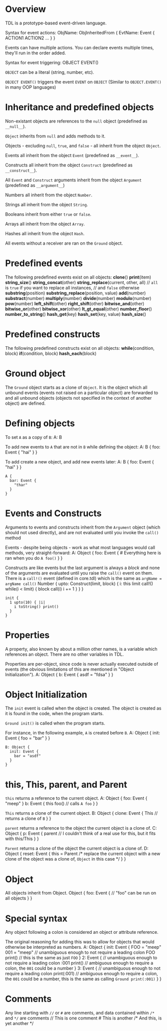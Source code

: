 # Overview

TDL is a prototype-based event-driven language.

Syntax for event actions:
    ObjName: ObjInheritedFrom {
      EvtName: Event {
        ACTION1
        ACTION2
        ...
      }
    }

Events can have multiple actions. You can declare events multiple times, they'll run in the order added.


Syntax for event triggering:
    OBJECT EVENT()

`OBJECT` can be a literal (string, number, etc).

`OBJECT EVENT()` triggers the event `EVENT` on `OBJECT` (Similar to `OBJECT.EVENT()` in many OOP languages)

# Inheritance and predefined objects

Non-existant objects are references to the `null` object (predefined as `__null__`).

`Object` inherits from `null` and adds methods to it.

Objects - excluding `null`, `true`, and `false` - all inherit from the object `Object`.

Events all inherit from the object `Event` (predefined as `__event__`).

Constructs all inherit from the object `Construct` (predefined as `__construct__`).

All `Event` and `Construct` arguments inherit from the object `Argument` (predefined as `__argument__`)

Numbers all inherit from the object `Number`.

Strings all inherit from the object `String`.

Booleans inherit from either `true` or `false`.

Arrays all inherit from the object `Array`.

Hashes all inherit from the object `Hash`.

All events without a receiver are ran on the `Ground` object.

# Predefined events

The following predefined events exist on all objects:
    __clone__()
    __print__(item)
    __string_size__()
    __string_concat__(other)
    __string_replace__(current, other, all) // `all` is `true` if you want to replace all instances,
                                            // and `false` otherwise
    __substring__(position)
    __substring_replace__(position, value)
    __add__(number)
    __substract__(number)
    __multiply__(number)
    __divide__(number)
    __modulo__(number)
    __pow__(number)
    __left_shift__(other)
    __right_shift__(other)
    __bitwise_and__(other)
    __bitwise_or__(other)
    __bitwise_xor__(other)
    __lt_gt_equal__(other)
    __number_floor__()
    __number_to_string__()
    __hash_get__(key)
    __hash_set__(key, value)
    __hash_size__()

# Predefined constructs

The following predefined constructs exist on all objects:
    __while__(condition, block)
    __if__(condition, block)
    __hash_each__(block)

# Ground object

The `Ground` object starts as a clone of `Object`. It is the object which all unbound events (events not raised on a particular object) are forwarded to and all unbound objects (objects not specified in the context of another object) are defined.

# Defining objects

To set `A` as a copy of `B`:
    A: B

To add new events to `A` that are not in `B` while defining the object:
    A: B {
      foo: Event {
        "hai"
      }
    }

To add create a new object, and add new events later:
    A: B {
      foo: Event {
        "hai"
      }
    }
     
    A {
      bar: Event {
        "thar"
      }
    }

# Events and Constructs

Arguments to events and constructs inherit from the `Argument` object (which should not used directly), and are not evaluated until you invoke the `call()` method

Events - despite being objects - work as what most languages would call methods, very straight-forward:
    A: Object {
      foo: Event {
        # Everything here is ran when you do `A foo()`
      }
    }

Constructs are like events but the last argument is always a _block_ and none of the arguments are evaluated until you raise the `call()` event on them.
There is a `call!()` event (defined in core.tdl) which is the same as `argName = argName call()`
    Number {
      upto: Construct(limit, block) {
        i: this
        limit call!()
        while(i < limit) {
          block call(i)
          i += 1
        }
      }
    }
    
    init {
      1 upto(10) { |i|
        i toString() print()
      }
    }

# Properties

A property, also known by about a million other names, is a variable which references an object.  There are no other variables in TDL.

Properties are per-object, since code is never actually executed outside of events (the obvious limitations of this are mentioned in "Object Initialization").
    A: Object {
      b: Event {
        asdf = "fdsa"
      }
    }

# Object Initialization

The `init` event is called when the object is created. The object is created as it is found in the code, when the program starts.

`Ground init()` is called when the program starts.

For instance, in the following example, `A` is created before `B`.
    A: Object {
      init: Event {
        foo = "bar"
      }
    }

    B: Object {
      init: Event {
        bar = "asdf"
      }
    }

# this, This, parent, and Parent

`this` returns a reference to the current object.
    A: Object {
      foo: Event {
        "meep"
      }
      b: Event {
        this foo() // calls `A foo`
      }
    }

`This` returns a clone of the current object.
    B: Object {
      clone: Event {
        This // returns a clone of `B`
      }
    }

`parent` returns a reference to the object the current object is a clone of.
    C: Object {
      p: Event {
        parent // I couldn't think of a real use for this, but it fits with this/This
      }
    }

`Parent` returns a clone of the object the current object is a clone of.
    D: Object {
      reset: Event {
        this = Parent /* replace the current object with a new clone of
                         the object was a clone of, `Object` in this case */
      }
    }

# Object

All objects inherit from Object. 
    Object {
      foo: Event {
        // "foo" can be run on all objects
      }
    }


# Special syntax

Any object following a colon is considered an object or attribute reference.

The original reasoning for adding this was to allow for objects that would otherwise be interpreted as numbers.
    A: Object {
      init: Event {
        FOO = "meep"
        001 = "meep" // unambiguous enough to not require a leading colon
        FOO print() // this is the same as just `FOO`
      }
      2: Event { // unambiguous enough to not require a leading colon
        :001 print() // ambiguous enough to require a colon, the `001` could be a number
      }
      3: Event { // unambiguous enough to not require a leading colon
        print(:001) // ambiguous enough to require a colon, the `001` could be a number, this is the same as calling `Ground print(:001)`
      }
    }

# Comments

Any line starting with `//` or `#` are comments, and data contained within `/*` and `*/` are comments
    // This is one comment
    # This is another
    /* And this,
       is yet another */